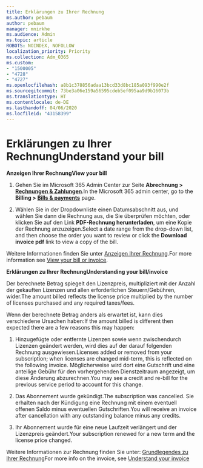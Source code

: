 ```yaml
---
title: Erklärungen zu Ihrer Rechnung
ms.author: pebaum
author: pebaum
manager: mnirkhe
ms.audience: Admin
ms.topic: article
ROBOTS: NOINDEX, NOFOLLOW
localization_priority: Priority
ms.collection: Adm_O365
ms.custom:
- "1500005"
- "4728"
- "4727"
ms.openlocfilehash: a8b1c378856adaa13bcd33d8bc185a093f990e2f
ms.sourcegitcommit: 73be3a06e159a56595cdeb5ef095aa9d9b16073b
ms.translationtype: HT
ms.contentlocale: de-DE
ms.lasthandoff: 04/06/2020
ms.locfileid: "43158399"
---
```

# <a name="understand-your-bill"></a><span data-ttu-id="90ed2-102">Erklärungen zu Ihrer Rechnung</span><span class="sxs-lookup"><span data-stu-id="90ed2-102">Understand your bill</span></span>

<span data-ttu-id="90ed2-103">**Anzeigen Ihrer Rechnung**</span><span class="sxs-lookup"><span data-stu-id="90ed2-103">**View your bill**</span></span>

1. <span data-ttu-id="90ed2-104">Gehen Sie im Microsoft 365 Admin Center zur Seite **Abrechnung > [Rechnungen & Zahlungen](https://go.microsoft.com/fwlink/p/?linkid=848039)**.</span><span class="sxs-lookup"><span data-stu-id="90ed2-104">In the Microsoft 365 admin center, go to the **Billing > [Bills & payments](https://go.microsoft.com/fwlink/p/?linkid=848039)** page.</span></span>

2. <span data-ttu-id="90ed2-105">Wählen Sie in der Dropdownliste einen Datumsabschnitt aus, und wählen Sie dann die Rechnung aus, die Sie überprüfen möchten, oder klicken Sie auf den Link **PDF-Rechnung herunterladen**, um eine Kopie der Rechnung anzuzeigen.</span><span class="sxs-lookup"><span data-stu-id="90ed2-105">Select a date range from the drop-down list, and then choose the order you want to review or click the **Download invoice pdf** link to view a copy of the bill.</span></span>

<span data-ttu-id="90ed2-106">Weitere Informationen finden Sie unter [Anzeigen Ihrer Rechnung](https://docs.microsoft.com/office365/admin/subscriptions-and-billing/view-your-bill-or-invoice).</span><span class="sxs-lookup"><span data-stu-id="90ed2-106">For more information see [View your bill or invoice](https://docs.microsoft.com/office365/admin/subscriptions-and-billing/view-your-bill-or-invoice).</span></span>

<span data-ttu-id="90ed2-107">**Erklärungen zu Ihrer Rechnung**</span><span class="sxs-lookup"><span data-stu-id="90ed2-107">**Understanding your bill/invoice**</span></span>

<span data-ttu-id="90ed2-108">Der berechnete Betrag spiegelt den Lizenzpreis, multipliziert mit der Anzahl der gekauften Lizenzen und allen erforderlichen Steuern/Gebühren, wider.</span><span class="sxs-lookup"><span data-stu-id="90ed2-108">The amount billed reflects the license price multiplied by the number of licenses purchased and any required taxes/fees.</span></span>

<span data-ttu-id="90ed2-109">Wenn der berechnete Betrag anders als erwartet ist, kann dies verschiedene Ursachen haben:</span><span class="sxs-lookup"><span data-stu-id="90ed2-109">If the amount billed is different then expected there are a few reasons this may happen:</span></span>

1. <span data-ttu-id="90ed2-110">Hinzugefügte oder entfernte Lizenzen sowie wenn zwischendurch Lizenzen geändert werden, wird dies auf der darauf folgenden Rechnung ausgewiesen.</span><span class="sxs-lookup"><span data-stu-id="90ed2-110">Licenses added or removed from your subscription; when licenses are changed mid-term, this is reflected on the following invoice.</span></span>  <span data-ttu-id="90ed2-111">Möglicherweise wird dort eine Gutschrift und eine anteilige Gebühr für den vorhergehenden Dienstzeitraum angezeigt, um diese Änderung abzurechnen.</span><span class="sxs-lookup"><span data-stu-id="90ed2-111">You may see a credit and re-bill for the previous service period to account for this change.</span></span>

2. <span data-ttu-id="90ed2-112">Das Abonnement wurde gekündigt.</span><span class="sxs-lookup"><span data-stu-id="90ed2-112">The subscription was cancelled.</span></span>  <span data-ttu-id="90ed2-113">Sie erhalten nach der Kündigung eine Rechnung mit einem eventuell offenen Saldo minus eventuellen Gutschriften.</span><span class="sxs-lookup"><span data-stu-id="90ed2-113">You will receive an invoice after cancellation with any outstanding balance minus any credits.</span></span>

3. <span data-ttu-id="90ed2-114">Ihr Abonnement wurde für eine neue Laufzeit verlängert und der Lizenzpreis geändert.</span><span class="sxs-lookup"><span data-stu-id="90ed2-114">Your subscription renewed for a new term and the license price changed.</span></span>  

<span data-ttu-id="90ed2-115">Weitere Informationen zur Rechnung finden Sie unter: [Grundlegendes zu Ihrer Rechnung](https://support.office.com/article/Understand-your-invoice-for-Office-365-for-business-0724b428-fb59-4962-8c37-6674166d7507)</span><span class="sxs-lookup"><span data-stu-id="90ed2-115">For more info on the invoice, see [Understand your invoice](https://support.office.com/article/Understand-your-invoice-for-Office-365-for-business-0724b428-fb59-4962-8c37-6674166d7507)</span></span>
